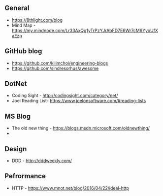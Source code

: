 ## General
* https://8thlight.com/blog
* Mind Map - https://my.mindnode.com/Lr33AxQg1yTrPzYJrAbFD7E6Wr7cM6YyoUfXaEzp

## GitHub blog 
* https://github.com/kilimchoi/engineering-blogs
* https://github.com/sindresorhus/awesome

## DotNet
* Coding Sight - http://codingsight.com/category/net/
* Joel Reading List-  https://www.joelonsoftware.com/#reading-lists

## MS Blog
* The old new thing - https://blogs.msdn.microsoft.com/oldnewthing/
* 


## Design
* DDD - http://dddweekly.com/

## Pefrormance
* HTTP - https://www.mnot.net/blog/2016/04/22/ideal-http
